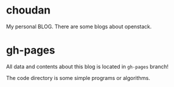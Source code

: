 choudan
=======

My personal BLOG. There are some blogs about openstack. 


gh-pages
========

All data and contents about this blog is located in `gh-pages` branch!

The code directory is some simple programs or algorithms. 
